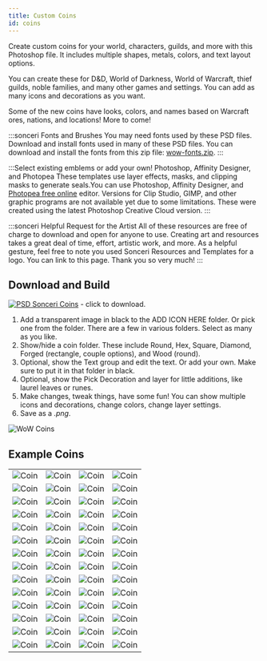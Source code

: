 ```yaml
---
title: Custom Coins
id: coins
---
```


Create custom coins for your world, characters, guilds, and more with this Photoshop file. It includes multiple shapes, metals, colors, and text layout options.

You can create these for D&D, World of Darkness, World of Warcraft, thief guilds, noble families, and many other games and settings. You can add as many icons and decorations as you want.

Some of the new coins have looks, colors, and names based on Warcraft ores, nations, and locations! More to come!

:::sonceri Fonts and Brushes
You may need fonts used by these PSD files. Download and install fonts used in many of these PSD files. You can download and install the fonts from this zip file: [wow-fonts.zip](https://drive.google.com/file/d/1-NhzLG83iGJ0gdTmmPVSGjt9X8lTrZDw/view?usp=sharing).
:::

:::Select existing emblems or add your own! Photoshop, Affinity Designer, and Photopea
These templates use layer effects, masks, and clipping masks to generate seals.You can use Photoshop, Affinity Designer, and [Photopea free online](https://www.photopea.com/) editor. Versions for Clip Studio, GIMP, and other graphic programs are not available yet due to some limitations. These were created using the latest Photoshop Creative Cloud version.
:::

:::sonceri Helpful Request for the Artist
All of these resources are free of charge to download and open for anyone to use. Creating art and resources takes a great deal of time, effort, artistic work, and more. As a helpful gesture, feel free to note you used Sonceri Resources and Templates for a logo. You can link to this page. Thank you so very much! 
:::

## Download and Build

[![PSD](/img/psd.png) Sonceri Coins](https://drive.google.com/file/d/1n2G1ju3zbpjie_H6nDdMlE4b0uoyND37) - click to download.

1. Add a transparent image in black to the ADD ICON HERE folder. Or pick one from the folder. There are a few in various folders. Select as many as you like.
1. Show/hide a coin folder. These include Round, Hex, Square, Diamond, Forged (rectangle, couple options), and Wood (round).
1. Optional, show the Text group and edit the text. Or add your own. Make sure to put it in that folder in black.
1. Optional, show the Pick Decoration and layer for little additions, like laurel leaves or runes.
1. Make changes, tweak things, have some fun! You can show multiple icons and decorations, change colors, change layer settings.
1. Save as a *.png*.

![WoW Coins](/img/resources/wow-coins.jpg)

## Example Coins

<div class="info-plain">

| | | | |
|--|--|--|--|
|![Coin](/img/resources/coin/death-knight.png) |![Coin](/img/resources/coin/Deathmark.png) |![Coin](/img/resources/coin/demon-hunter.png) |![Coin](/img/resources/coin/demonic.png) |
|![Coin](/img/resources/coin/Draconic.png) |![Coin](/img/resources/coin/Draconic2.png) |![Coin](/img/resources/coin/Draconic3.png) |![Coin](/img/resources/coin/Druid.png) |
|![Coin](/img/resources/coin/Evil-Skull.png) |![Coin](/img/resources/coin/Gilneas1.png) |![Coin](/img/resources/coin/Gilneas2.png) |![Coin](/img/resources/coin/Gnomergan.png) |
|![Coin](/img/resources/coin/holy.png) |![Coin](/img/resources/coin/horde1.png) |![Coin](/img/resources/coin/hunter.png) |![Coin](/img/resources/coin/kaldorei.png) |
|![Coin](/img/resources/coin/KirinTor.png) |![Coin](/img/resources/coin/kultiras1.png) |![Coin](/img/resources/coin/mage.png) |![Coin](/img/resources/coin/magical.png) |
|![Coin](/img/resources/coin/monk.png) |![Coin](/img/resources/coin/paladin.png) |![Coin](/img/resources/coin/pandaria.png) |![Coin](/img/resources/coin/pandaria-shell.png) |
|![Coin](/img/resources/coin/Phoenix.png) |![Coin](/img/resources/coin/priest.png) |![Coin](/img/resources/coin/Queldorei.png) |![Coin](/img/resources/coin/rendorei.png) |
|![Coin](/img/resources/coin/rogue.png) |![Coin](/img/resources/coin/shaman.png) |![Coin](/img/resources/coin/shamanic.png) |![Coin](/img/resources/coin/Sindorei.png) |
|![Coin](/img/resources/coin/Stormwind.png) |![Coin](/img/resources/coin/warlock.png) |![Coin](/img/resources/coin/warrior.png) |![Coin](/img/resources/coin/wildhammer.png) |
|![Coin](/img/resources/coin/alliance-round-gold.png) |![Coin](/img/resources/coin/argent-square.png) |![Coin](/img/resources/coin/ashenvale.png) |![Coin](/img/resources/coin/cenarion-forged.png) |
|![Coin](/img/resources/coin/coin-scarletc.png) |![Coin](/img/resources/coin/coin-scarletc2.png) |![Coin](/img/resources/coin/coin-ebon.png) |![Coin](/img/resources/coin/coin-kt.png) |
|![Coin](/img/resources/coin/darkspear-hex.png) |![Coin](/img/resources/coin/darnassus-round.png) |![Coin](/img/resources/coin/dragonmaw-hex.png) |![Coin](/img/resources/coin/gilneas-forged.png) |
| ![Coin](/img/resources/coin/cenarion-square.png) |![Coin](/img/resources/coin/vecna.png) | ![Coin](/img/resources/coin/gnome-hex.png) |![Coin](/img/resources/coin/glasswalker.png) |
| ![Coin](/img/resources/coin/vampire.png) |![Coin](/img/resources/coin/darkspear-forged.png) | ![Coin](/img/resources/coin/harpers.png) |![Coin](/img/resources/coin/horde-wood.png) |

</div>